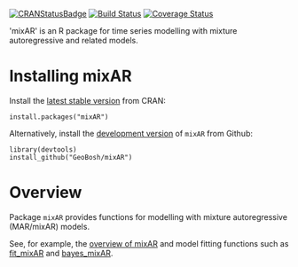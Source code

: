 [![CRANStatusBadge](http://www.r-pkg.org/badges/version/mixAR)](https://cran.r-project.org/package=mixAR)
[![Build Status](https://travis-ci.com/GeoBosh/mixAR.svg?branch=master)](https://travis-ci.com/GeoBosh/mixAR)
[![Coverage Status](https://coveralls.io/repos/github/GeoBosh/mixAR/badge.svg?branch=master)](https://coveralls.io/github/GeoBosh/mixAR?branch=master)

'mixAR' is an R package for time series modelling with mixture autoregressive and related
models.

# Installing mixAR

Install the  [latest stable version](https://cran.r-project.org/package=mixAR) from CRAN:

    install.packages("mixAR")


Alternatively, install the [development version](https://github.com/GeoBosh/mixAR) of
`mixAR` from Github:

    library(devtools)
    install_github("GeoBosh/mixAR")


# Overview

  Package `mixAR` provides functions for modelling with mixture
  autoregressive (MAR/mixAR) models.

  See, for example, the [overview of
  mixAR](https://geobosh.github.io/mixAR/reference/mixAR-package.html) and model
  fitting functions such as
  [fit_mixAR](https://geobosh.github.io/mixAR/reference/fit_mixAR-methods.html)
  and [bayes_mixAR](https://geobosh.github.io/mixAR/reference/bayes_mixAR.html).
  
